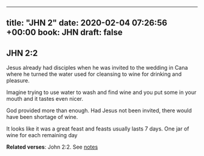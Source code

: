 
---
title: "JHN 2"
date: 2020-02-04 07:26:56 +00:00
book: JHN
draft: false
---

## JHN 2:2

Jesus already had disciples when he was invited to the wedding in Cana where he turned the water used for cleansing to wine for drinking and pleasure.

Imagine trying to use water to wash and find wine and you put some in your mouth and it tastes even nicer.

God provided more than enough. Had Jesus not been invited, there would have been shortage of wine.

It looks like it was a great feast and feasts usually lasts 7 days. One jar of wine for each remaining day

**Related verses**: John 2:2. See [notes](https://my.bible.com/notes/3356661369579233354)

